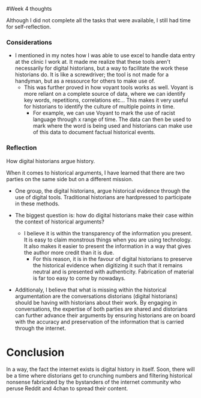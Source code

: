 #Week 4 thoughts

Although I did not complete all the tasks that were available, I still had time for self-reflection.

### Considerations 
- I mentioned in my notes how I was able to use excel to handle data entry at the clinic I work at. It made me realize that these tools aren't necessarily for digital historians, but a way to facilitate the 
work these historians do. It is like a screwdriver; the tool is not made for a handyman, but as a ressource for others to make use of. 
  - This was further proved in how voyant tools works as well. Voyant is more reliant on a complete source of data, where we can identify key words, repetitions, correlations etc... This makes it very useful for historians to identify the culture of multiple points in time. 
     - For example, we can use Voyant to mark the use of racist language through x range of time. The data can then be used to mark where the word is being used and historians can make use of this data to document factual historical events. 

### Reflection 
How digital historians argue history. 

When it comes to historical arguments, I have learned that there are two parties on the same side but on a different mission. 
- One group, the digital historians, argue historical evidence through the use of digital tools. Traditional historians are hardpressed to participate in these methods. 
- The biggest question is: how do digital historians make their case within the context of historical arguments? 
  - I believe it is within the transparency of the information you present. It is easy to claim monstrous things when you are using technology. It also makes it easier to present the information in a way that gives the author more credit than it is due. 
     - For this reason, it is in the favour of digital historians to preserve the historical evidence when digitizing it such that it remains neutral and is presented with authenticity. Fabrication of material is far too easy to come by nowadays. 

- Additionaly, I believe that what is missing within the historical argumentation are the conversations distorians (digital historians) should be having with historians about their work. By engaging in conversations, the expertise of both parties are shared and distorians can further advance their arguments by ensuring historians are on board with the accuracy and preservation of the information that is carried through the internet. 

# Conclusion

In a way, the fact the internet exists is digital history in itself. Soon, there will be a time where distorians get to crunching numbers and filtering historical nonsense fabricated by the bystanders of the internet community who peruse Reddit and 4chan to spread their content. 
